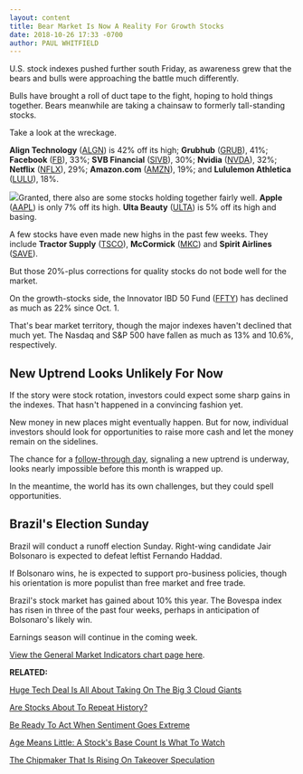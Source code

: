 ```yaml
---
layout: content
title: Bear Market Is Now A Reality For Growth Stocks
date: 2018-10-26 17:33 -0700
author: PAUL WHITFIELD
---
```






U.S. stock indexes pushed further south Friday, as awareness grew that the bears and bulls were approaching the battle much differently.




Bulls have brought a roll of duct tape to the fight, hoping to hold things together. Bears meanwhile are taking a chainsaw to formerly tall-standing stocks.


Take a look at the wreckage.


**Align Technology** ([ALGN](https://research.investors.com/quote.aspx?symbol=ALGN)) is 42% off its high; **Grubhub** ([GRUB](https://research.investors.com/quote.aspx?symbol=GRUB)), 41%; **Facebook** ([FB](https://research.investors.com/quote.aspx?symbol=FB)), 33%; **SVB Financial** ([SIVB](https://research.investors.com/quote.aspx?symbol=SIVB)), 30%; **Nvidia** ([NVDA](https://research.investors.com/quote.aspx?symbol=NVDA)), 32%; **Netflix** ([NFLX](https://research.investors.com/quote.aspx?symbol=NFLX)), 29%; **Amazon.com** ([AMZN](https://research.investors.com/quote.aspx?symbol=AMZN)), 19%; and **Lululemon Athletica** ([LULU](https://research.investors.com/quote.aspx?symbol=LULU)), 18%.


![](https://www.investors.com/wp-content/uploads/2018/10/MP102618-262x300.jpg)Granted, there also are some stocks holding together fairly well. **Apple** ([AAPL](https://research.investors.com/quote.aspx?symbol=AAPL)) is only 7% off its high. **Ulta Beauty** ([ULTA](https://research.investors.com/quote.aspx?symbol=ULTA)) is 5% off its high and basing.


A few stocks have even made new highs in the past few weeks. They include **Tractor Supply** ([TSCO](https://research.investors.com/quote.aspx?symbol=TSCO)), **McCormick** ([MKC](https://research.investors.com/quote.aspx?symbol=MKC)) and **Spirit Airlines** ([SAVE](https://research.investors.com/quote.aspx?symbol=SAVE)).


But those 20%-plus corrections for quality stocks do not bode well for the market.


On the growth-stocks side, the Innovator IBD 50 Fund ([FFTY](https://research.investors.com/quote.aspx?symbol=FFTY)) has declined as much as 22% since Oct. 1.


That's bear market territory, though the major indexes haven't declined that much yet. The Nasdaq and S&P 500 have fallen as much as 13% and 10.6%, respectively.


New Uptrend Looks Unlikely For Now
----------------------------------


If the story were stock rotation, investors could expect some sharp gains in the indexes. That hasn't happened in a convincing fashion yet.


New money in new places might eventually happen. But for now, individual investors should look for opportunities to raise more cash and let the money remain on the sidelines.


The chance for a [follow-through day](https://www.investors.com/how-to-invest/investors-corner/how-to-find-next-stock-market-bottom/), signaling a new uptrend is underway, looks nearly impossible before this month is wrapped up.


In the meantime, the world has its own challenges, but they could spell opportunities.


Brazil's Election Sunday
------------------------


Brazil will conduct a runoff election Sunday. Right-wing candidate Jair Bolsonaro is expected to defeat leftist Fernando Haddad.


If Bolsonaro wins, he is expected to support pro-business policies, though his orientation is more populist than free market and free trade.


Brazil's stock market has gained about 10% this year. The Bovespa index has risen in three of the past four weeks, perhaps in anticipation of Bolsonaro's likely win.


Earnings season will continue in the coming week.


[View the General Market Indicators chart page here](https://www.investors.com/wp-content/uploads/2018/10/GMI_102918.pdf).


**RELATED:**


[Huge Tech Deal Is All About Taking On The Big 3 Cloud Giants](https://www.investors.com/market-trend/stock-market-today/dow-jones-futures-ibm-red-hat-deal-cloud-computing-amazon-microsoft-google/)


[Are Stocks About To Repeat History?](https://www.investors.com/how-to-invest/investors-corner/trump-trade-tariffs-history-dow-jones-industrials/)


[Be Ready To Act When Sentiment Goes Extreme](https://www.investors.com/how-to-invest/investors-corner/be-ready-to-act-when-market-sentiment-reaches-extreme-levels/)


[Age Means Little: A Stock's Base Count Is What To Watch](https://www.investors.com/how-to-invest/investors-corner/do-you-know-how-to-count-bases-in-leading-stocks-do-it-to-assess-risk/)


[The Chipmaker That Is Rising On Takeover Speculation](https://www.investors.com/news/technology/mellanox-technologies-takeover-talk/)




